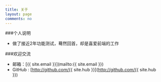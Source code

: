 ```yaml
---
title: 关于
layout: page
comments: no
---
```


###个人说明

* 做了接近2年功能测试，蓦然回首，却是喜爱前端的工作


###欢迎交流

* 邮箱：[{{ site.email }}](mailto:{{ site.email }})
* GitHub : [http://github.com/{{ site.hub }}](http://github.com/{{ site.hub }})

